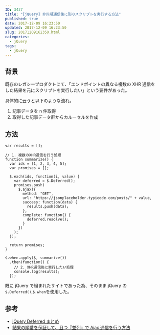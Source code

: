 ```yaml
---
ID: 3437
title: "[jQuery] 非同期通信後に別のスクリプトを実行する方法"
published: true
date: 2017-12-09 16:23:50
updated: 2017-12-09 16:23:50
slug: 20171209162350.html
categories:
  - jQuery
tags:
  - jQuery
---
```


## 背景

既存のレガシープロダクトにて、「エンドポイントの異なる複数の XHR 通信をした結果を元にスクリプトを実行したい」という要件があった。

具体的に云うと以下のような流れ。

1. 記事データを n 件取得
2. 取得した記事データ群からカルーセルを作成

<!--more-->

## 方法

```language-javascript
var results = [];

// 1. 複数のXHR通信を行う処理
function summarize() {
  var ids = [1, 2, 3, 4, 5];
  var promises = [];

  $.each(ids, function(i, value) {
    var deferred = $.Deferred();
    promises.push(
      $.ajax({
        method: "GET",
        url: "https://jsonplaceholder.typicode.com/posts/" + value,
        success: function(data) {
          results.push(data);
        },
        complete: function() {
          deferred.resolve();
        }
      })
    );
  });

  return promises;
}

$.when.apply($, summarize())
  .then(function() {
    // 2. XHR通信後に実行したい処理
    console.log(results);
  });
```

既に jQuery で組まれたサイトであった為、そのまま jQuery の`$.Deferred()`,`$.when`を使用した。

## 参考

- [jQuery Deferred まとめ](https://qiita.com/hththt/items/9f193fc10b79cdeea903)
- [結果の順番を保証して、且つ『並列』で Ajax 通信を行う方法](https://qiita.com/YusukeHirao/items/bca14c5f2fe4026fd4d7)
